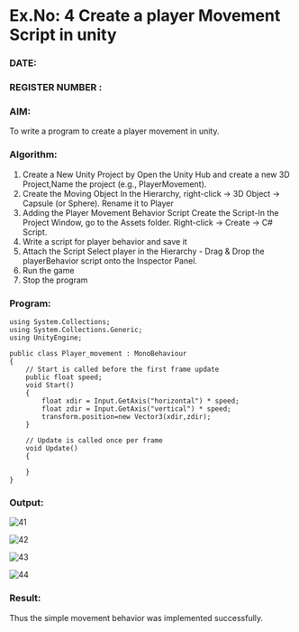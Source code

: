# Ex.No: 4  Create a player Movement Script in unity 
### DATE:                                                                            
### REGISTER NUMBER : 
### AIM: 
To write a program to create a player movement in unity.
### Algorithm:
1. Create a New Unity Project by Open the  Unity Hub and create a new 3D Project,Name the project (e.g., PlayerMovement).
2. Create the Moving Object
   In the Hierarchy, right-click → 3D Object → Capsule (or Sphere).
   Rename it to Player 
4. Adding the Player Movement Behavior Script
   Create the Script-In the Project Window, go to the Assets folder.
   Right-click → Create → C# Script.
5. Write a script for player behavior and save it
6. Attach the Script
   Select player in the Hierarchy - Drag & Drop the playerBehavior script onto the Inspector Panel.
7. Run the game 
8. Stop the program
    
### Program:
```
using System.Collections;
using System.Collections.Generic;
using UnityEngine;

public class Player_movement : MonoBehaviour
{
    // Start is called before the first frame update
    public float speed;
    void Start()
    {
        float xdir = Input.GetAxis("horizontal") * speed;
        float zdir = Input.GetAxis("vertical") * speed;
        transform.position=new Vector3(xdir,zdir);
    }

    // Update is called once per frame
    void Update()
    {
        
    }
}

```
### Output:

![41](https://github.com/user-attachments/assets/eaa695c2-16eb-4fbf-a4be-0a7fac41be1b)

![42](https://github.com/user-attachments/assets/fd4fcb60-2da3-416e-946c-c43d366d42ae)

![43](https://github.com/user-attachments/assets/98453693-1187-40c0-ad84-a604332389fb)


![44](https://github.com/user-attachments/assets/b13eabc2-5dd7-49d2-9a1e-f1501a9c54ac)




### Result:
Thus the simple movement behavior was implemented successfully.
